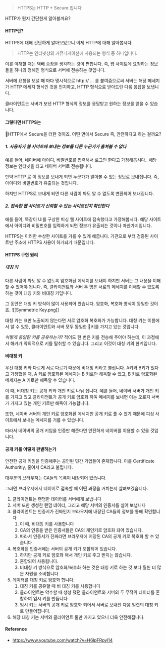 >HTTPS는 HTTP + Secure 입니다

HTTP가 뭔지 간단한게 알아볼까요? 
#### HTTP란?
HTTPS에 대해 간단하게 알아보았으니 이제 HTTP에 대해 알아봅시다. 

> HTTP는 인터넷상의 커뮤니케이션에 사용되는 형식 중 하나입니다. 

이를 이해할 때는 택배 송장을 생각하는 것이 편합니다. 즉, 웹 사이트에 요청하는 정보들을 하나의 정해진 형식으로 서버에 전송하는 것입니다.

서버에 요청을 보낼 때 마다 명시적으로 http:// ... 를 붙여줌으로써 서버는 해당 메세지가 HTTP 메세지 형식인 것을 인지하고, HTTP 형식으로 받아드린 다음 응답을 보냅니다. 

클라이언트는 서버가 보낸 HTTP 형식의 정보를 응답받고 원하는 정보를 얻을 수 있습니다.

#### 그렇다면 HTTPS는
HTTP에서 Secure을 더한 것이죠. 어떤 면에서 Secure 즉, 안전하다고 하는 걸까요? 
##### 1. 사용자가 웹 사이트에 보내는 정보를 다른 누군가가 훔쳐볼 수 없다 
예를 들어, 네이버에 아이디, 비밀번호를 입력해서 로그인 한다고 가정해봅시다.. 해당 정보는 인터넷을 타고 네이버 서버로 전송됩니다.

만약 HTTP 로 이 정보를 보내게 되면 누군가가 알아볼 수 있는 정보로 보내집니다. 즉, 아이디와 비밀번호가 유출되는 것입니다. 

하지만 HTTPS로 보내게 되면 다른 사람이 봐도 알 수 없도록 변환되어 보내집니다.

##### 2. 접속한 웹 사이트가 신뢰할 수 있는 사이트인지 확인한다 
에를 들어, 똑같이 UI를 구상한 피싱 웹 사이트에 접속했다고 가정해봅시다. 해당 사이트에서 아이디와 비밀번호를 입력하게 되면 정보가 유출되는 것이나 마찬가지입니다. 

HTTPS는 이러한 수상한 사이트를 거를 수 있게 해줍니다. 기관으로 부터 검증된 사이트만 주소에 HTTPS 사용이 허가되기 때문입니다.

#### HTTPS 구현 원리 
##### 대칭 키
다른 사람이 봐도 알 수 없도록 암호화된 메세지를 보내야 하지만 서버는 그 내용을 이해할 수 있어야 됩니다. 즉, 클라이언트와 서버 두 명은 서로의 메세지를 이해할 수 있도록 하는 것이 대칭 키와 비대칭 키입니다.

그 동안은 대칭 키 방식이 많이 사용되어 왔습니다. 암호화, 복호화 방식이 동일한 것이죠. 
![[Symmetric Key.png]]

대칭 키는 표만 노출되지 않는다면 서로 암호화 복호화가 가능합니다.
대칭 키는 이름에서 알 수 있듯, 클라이언트와 서버 모두 동일한 키를 가지고 있는 것입니다.

*어떻게 동일한 키를 공유하는가?*
적어도 한 번은 키를 전송해 주어야 하는데, 이 과정에서 해커가 악의적으로 키를 탈취할 수 있습니다. 그리고 이것이 대칭 키의 한계입니다.

#### 비대칭 키
우선 대칭 키와 다르게 서로 다르기 때문에 비대칭 키라고 불립니다.
A키와 B키가 있다고 가정했을 때, A 키로 암호화된 메세지는 B 키로만 해독할 수 있고, B 키로 암호화된 메세지는 A 키로만 해독할 수 있습니다.

이 때, 비대칭 키는 공개 키와 개인 키로 나눠 집니다.
예를 들어, 네이버 서버가 개인 키를 가지고 있고 클라이언트가 공개 키로 암호화 하여 메세지를 보내면 이는 오로지 서버가 가지고 있는 개인 키로만 해독이 가능합니다.

또한, 네이버 서버의 개인 키로 암호화된 메세지만 공개 키로 풀 수 있기 때문에 피싱 사이트에서 보내는 메세지를 거를 수 있습니다.

따라서 네이버의 공개 키임을 인증만 해준다면 안전하게 네이버를 이용할 수 있을 것입니다.

#### 공개 키를 어떻게 판별하는가
안전한 공개 키임을 인증해주는 공인된 민간 기업들이 존재합니다.
이를 Certificate Authoritiy, 줄여서 CA라고 불립니다. 

대부분의 브라우저는 CA들의 목록이 내장되어 있습니다.

그러면 브라우저에서 네이버로 접속할 때 어떤 과정을 거치는지 살펴보겠습니다.
1. 클라이언트는 랜덤한 데이터를 서버에게 보냅니다
2. 서버 또한 생성한 랜덤 데이터, 그리고 해당 서버의 인증서를 실어 보냅니다 
3. 클라이언트는 인증서가 진짜인지 브라우저에 내장된 CA들의 정보를 통해 확인합니다
	1. 이 때, 비대칭 키를 사용합니다
	2. CA의 인증을 받은 인증서들은 CA의 개인키로 암호화 되어 있습니다.
	3. 따라서 인증서가 진짜라면 브라우저에 저장된 CA의 공개 키로 복호화 할 수 있습니다
4. 복호화된 인증서에는 서버의 공개 키가 포함되어 있습니다.
	1. 하지만 공개 키로 암호화 해서 개인 키로 주고 받지는 않습니다.
	2. 혼합되어 사용됩니다.
	3. 비대칭 키 방식으로 암호화/복호화 하는 것은 대칭 키로 하는 것 보다 훨씬 더 많은 자원을 소비합니다
5. 데이터를 대칭 키로 암호화 합니다.
	1. 대칭 키를 공유할 때 비 대칭 키를 사용합니다
	2. 클라이언트는 악수할 때 생성 됐던 클라이언트와 서버의 두 무작위 데이터를 혼합하여 임시 키를 만듭니다.
	3. 임시 키는 서버의 공개 키로 암호화 되어서 서버로 보내진 다음 일련의 대칭 키로 만들어집니다. 
6. 해당 대칭 키는 서버와 클라이언트 둘만 가지고 있으니 더욱 안전해집니다.



#### Reference
- https://www.youtube.com/watch?v=H6lpFRpyl14


